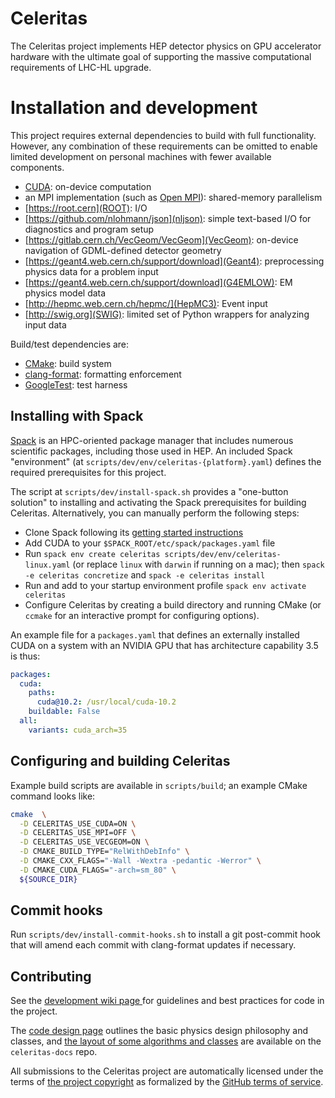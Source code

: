 # Celeritas

The Celeritas project implements HEP detector physics on GPU accelerator
hardware with the ultimate goal of supporting the massive computational
requirements of LHC-HL upgrade.

# Installation and development

This project requires external dependencies to build with full functionality.
However, any combination of these requirements can be omitted to enable
limited development on personal machines with fewer available components.

- [CUDA](https://developer.nvidia.com/cuda-toolkit): on-device computation
- an MPI implementation (such as [Open MPI](https://www.open-mpi.org)): shared-memory parallelism
- [https://root.cern](ROOT): I/O
- [https://github.com/nlohmann/json](nljson): simple text-based I/O for
  diagnostics and program setup
- [https://gitlab.cern.ch/VecGeom/VecGeom](VecGeom): on-device navigation of GDML-defined detector geometry
- [https://geant4.web.cern.ch/support/download](Geant4): preprocessing physics data for a problem input
- [https://geant4.web.cern.ch/support/download](G4EMLOW): EM physics model data
- [http://hepmc.web.cern.ch/hepmc/](HepMC3): Event input
- [http://swig.org](SWIG): limited set of Python wrappers for analyzing input
  data

Build/test dependencies are:

- [CMake](https://cmake.org): build system
- [clang-format](https://clang.llvm.org/docs/ClangFormat.html): formatting enforcement
- [GoogleTest](https://github.com/google/googletest): test harness

## Installing with Spack

[Spack](https://github.com/spack/spack) is an HPC-oriented package manager that
includes numerous scientific packages, including those used in HEP. An included
Spack "environment" (at `scripts/dev/env/celeritas-{platform}.yaml`) defines
the required prerequisites for this project.

The script at `scripts/dev/install-spack.sh` provides a "one-button solution"
to installing and activating the Spack prerequisites for building Celeritas.
Alternatively, you can manually perform the following steps:
- Clone Spack following its [getting started instructions](https://spack.readthedocs.io/en/latest/getting_started.html)
- Add CUDA to your `$SPACK_ROOT/etc/spack/packages.yaml` file
- Run `spack env create celeritas scripts/dev/env/celeritas-linux.yaml` (or
  replace `linux` with `darwin` if running on a mac); then `spack -e
  celeritas concretize` and `spack -e celeritas install`
- Run and add to your startup environment profile `spack env activate
  celeritas`
- Configure Celeritas by creating a build directory and running CMake (or
  `ccmake` for an interactive prompt for configuring options).

An example file for a `packages.yaml` that defines an externally installed CUDA
on a system with an NVIDIA GPU that has architecture capability 3.5 is thus:
```yaml
packages:
  cuda:
    paths:
      cuda@10.2: /usr/local/cuda-10.2
    buildable: False
  all:
    variants: cuda_arch=35
```

## Configuring and building Celeritas

Example build scripts are available in `scripts/build`; an example CMake
command looks like:
```sh
cmake  \
  -D CELERITAS_USE_CUDA=ON \
  -D CELERITAS_USE_MPI=OFF \
  -D CELERITAS_USE_VECGEOM=ON \
  -D CMAKE_BUILD_TYPE="RelWithDebInfo" \
  -D CMAKE_CXX_FLAGS="-Wall -Wextra -pedantic -Werror" \
  -D CMAKE_CUDA_FLAGS="-arch=sm_80" \
  ${SOURCE_DIR}
```

## Commit hooks

Run `scripts/dev/install-commit-hooks.sh` to install a git post-commit hook
that will amend each commit with clang-format updates if necessary.

## Contributing

See the [development wiki page
](https://github.com/celeritas-project/celeritas/wiki/Development) for
guidelines and best practices for code in the project.

The [code design
page](https://github.com/celeritas-project/celeritas/wiki/Code-design) outlines
the basic physics design philosophy and classes, and [the layout of some
algorithms and
classes](https://github.com/celeritas-project/celeritas-docs/tree/master/graphs)
are available on the `celeritas-docs` repo.

All submissions to the Celeritas project are automatically licensed under the
terms of [the project copyright](COPYRIGHT) as formalized by the [GitHub
terms of service](https://docs.github.com/en/github/site-policy/github-terms-of-service#6-contributions-under-repository-license).

